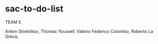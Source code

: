 # sac-to-do-list

TEAM 5

Artem Strelnikov,
Thomas Youseef,
Valerio Federico Colombo,
Roberto La Greca,

